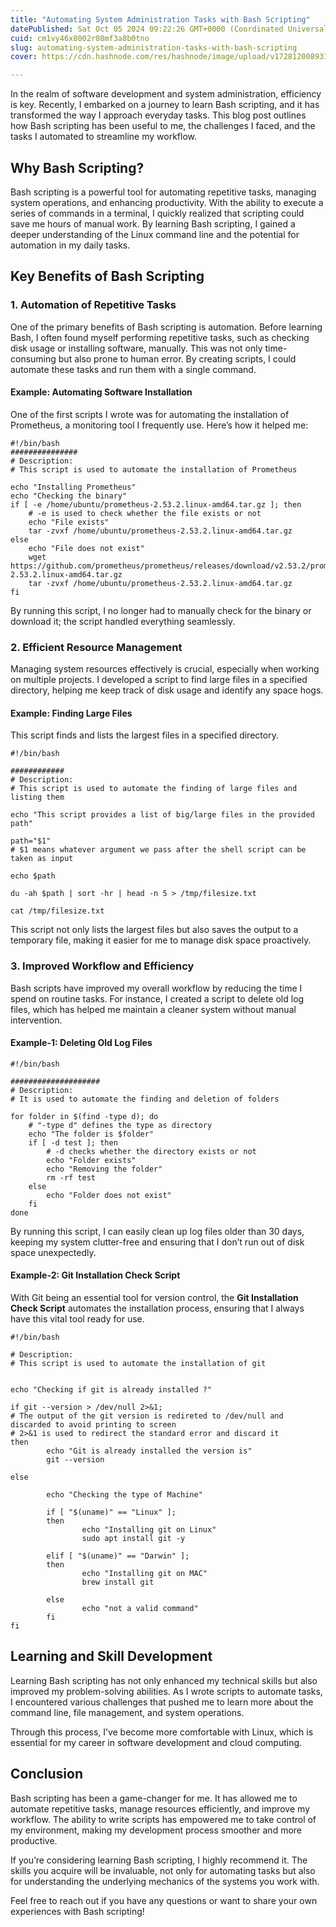 ```yaml
---
title: "Automating System Administration Tasks with Bash Scripting"
datePublished: Sat Oct 05 2024 09:22:26 GMT+0000 (Coordinated Universal Time)
cuid: cm1vy46x8002r08mf3a8b0tno
slug: automating-system-administration-tasks-with-bash-scripting
cover: https://cdn.hashnode.com/res/hashnode/image/upload/v1728120089318/2ad77c33-6aa9-43de-ab84-37e565ff6ca3.avif

---
```


In the realm of software development and system administration, efficiency is key. Recently, I embarked on a journey to learn Bash scripting, and it has transformed the way I approach everyday tasks. This blog post outlines how Bash scripting has been useful to me, the challenges I faced, and the tasks I automated to streamline my workflow.

## Why Bash Scripting?

Bash scripting is a powerful tool for automating repetitive tasks, managing system operations, and enhancing productivity. With the ability to execute a series of commands in a terminal, I quickly realized that scripting could save me hours of manual work. By learning Bash scripting, I gained a deeper understanding of the Linux command line and the potential for automation in my daily tasks.

## Key Benefits of Bash Scripting

### 1\. **Automation of Repetitive Tasks**

One of the primary benefits of Bash scripting is automation. Before learning Bash, I often found myself performing repetitive tasks, such as checking disk usage or installing software, manually. This was not only time-consuming but also prone to human error. By creating scripts, I could automate these tasks and run them with a single command.

#### Example: Automating Software Installation

One of the first scripts I wrote was for automating the installation of Prometheus, a monitoring tool I frequently use. Here’s how it helped me:

```plaintext
#!/bin/bash
###############
# Description:
# This script is used to automate the installation of Prometheus

echo "Installing Prometheus"
echo "Checking the binary"
if [ -e /home/ubuntu/prometheus-2.53.2.linux-amd64.tar.gz ]; then
    # -e is used to check whether the file exists or not
    echo "File exists"
    tar -zvxf /home/ubuntu/prometheus-2.53.2.linux-amd64.tar.gz
else
    echo "File does not exist"
    wget https://github.com/prometheus/prometheus/releases/download/v2.53.2/prometheus-2.53.2.linux-amd64.tar.gz
    tar -zvxf /home/ubuntu/prometheus-2.53.2.linux-amd64.tar.gz
fi
```

By running this script, I no longer had to manually check for the binary or download it; the script handled everything seamlessly.

### 2\. **Efficient Resource Management**

Managing system resources effectively is crucial, especially when working on multiple projects. I developed a script to find large files in a specified directory, helping me keep track of disk usage and identify any space hogs.

#### Example: Finding Large Files

This script finds and lists the largest files in a specified directory.

```plaintext
#!/bin/bash

############
# Description:
# This script is used to automate the finding of large files and listing them

echo "This script provides a list of big/large files in the provided path"

path="$1"
# $1 means whatever argument we pass after the shell script can be taken as input

echo $path

du -ah $path | sort -hr | head -n 5 > /tmp/filesize.txt

cat /tmp/filesize.txt
```

This script not only lists the largest files but also saves the output to a temporary file, making it easier for me to manage disk space proactively.

### 3\. **Improved Workflow and Efficiency**

Bash scripts have improved my overall workflow by reducing the time I spend on routine tasks. For instance, I created a script to delete old log files, which has helped me maintain a cleaner system without manual intervention.

#### Example-1: Deleting Old Log Files

```plaintext
#!/bin/bash

####################
# Description: 
# It is used to automate the finding and deletion of folders

for folder in $(find -type d); do
    # "-type d" defines the type as directory
    echo "The folder is $folder"
    if [ -d test ]; then
        # -d checks whether the directory exists or not
        echo "Folder exists"
        echo "Removing the folder"
        rm -rf test
    else
        echo "Folder does not exist"
    fi
done
```

By running this script, I can easily clean up log files older than 30 days, keeping my system clutter-free and ensuring that I don’t run out of disk space unexpectedly.

#### Example-2: Git Installation Check Script

With Git being an essential tool for version control, the **Git Installation Check Script** automates the installation process, ensuring that I always have this vital tool ready for use.

```plaintext
#!/bin/bash

# Description:
# This script is used to automate the installation of git


echo "Checking if git is already installed ?"

if git --version > /dev/null 2>&1; 
# The output of the git version is redireted to /dev/null and discarded to avoid printing to screen
# 2>&1 is used to redirect the standard error and discard it
then
        echo "Git is already installed the version is"
        git --version

else

        echo "Checking the type of Machine"

        if [ "$(uname)" == "Linux" ];
        then
                echo "Installing git on Linux"
                sudo apt install git -y

        elif [ "$(uname)" == "Darwin" ];
        then
                echo "Installing git on MAC"
                brew install git
                
        else
                echo "not a valid command"
        fi
fi
```

## Learning and Skill Development

Learning Bash scripting has not only enhanced my technical skills but also improved my problem-solving abilities. As I wrote scripts to automate tasks, I encountered various challenges that pushed me to learn more about the command line, file management, and system operations.

Through this process, I’ve become more comfortable with Linux, which is essential for my career in software development and cloud computing.

## Conclusion

Bash scripting has been a game-changer for me. It has allowed me to automate repetitive tasks, manage resources efficiently, and improve my workflow. The ability to write scripts has empowered me to take control of my environment, making my development process smoother and more productive.

If you’re considering learning Bash scripting, I highly recommend it. The skills you acquire will be invaluable, not only for automating tasks but also for understanding the underlying mechanics of the systems you work with.

Feel free to reach out if you have any questions or want to share your own experiences with Bash scripting!